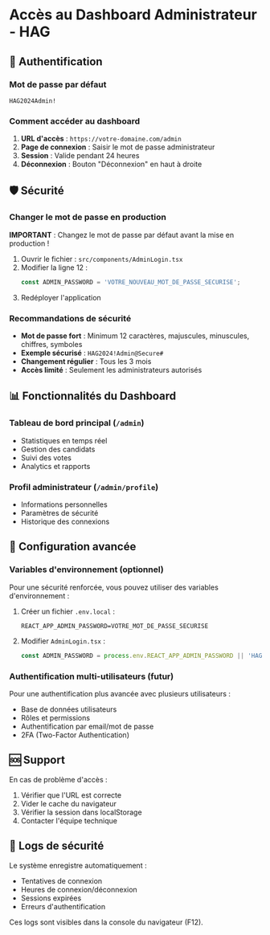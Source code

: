 # Accès au Dashboard Administrateur - HAG

## 🔐 Authentification

### Mot de passe par défaut
```
HAG2024Admin!
```

### Comment accéder au dashboard

1. **URL d'accès** : `https://votre-domaine.com/admin`
2. **Page de connexion** : Saisir le mot de passe administrateur
3. **Session** : Valide pendant 24 heures
4. **Déconnexion** : Bouton "Déconnexion" en haut à droite

## 🛡️ Sécurité

### Changer le mot de passe en production

**IMPORTANT** : Changez le mot de passe par défaut avant la mise en production !

1. Ouvrir le fichier : `src/components/AdminLogin.tsx`
2. Modifier la ligne 12 :
   ```typescript
   const ADMIN_PASSWORD = 'VOTRE_NOUVEAU_MOT_DE_PASSE_SECURISE';
   ```
3. Redéployer l'application

### Recommandations de sécurité

- **Mot de passe fort** : Minimum 12 caractères, majuscules, minuscules, chiffres, symboles
- **Exemple sécurisé** : `HAG2024!Admin@Secure#`
- **Changement régulier** : Tous les 3 mois
- **Accès limité** : Seulement les administrateurs autorisés

## 📊 Fonctionnalités du Dashboard

### Tableau de bord principal (`/admin`)
- Statistiques en temps réel
- Gestion des candidats
- Suivi des votes
- Analytics et rapports

### Profil administrateur (`/admin/profile`)
- Informations personnelles
- Paramètres de sécurité
- Historique des connexions

## 🔧 Configuration avancée

### Variables d'environnement (optionnel)
Pour une sécurité renforcée, vous pouvez utiliser des variables d'environnement :

1. Créer un fichier `.env.local` :
   ```
   REACT_APP_ADMIN_PASSWORD=VOTRE_MOT_DE_PASSE_SECURISE
   ```

2. Modifier `AdminLogin.tsx` :
   ```typescript
   const ADMIN_PASSWORD = process.env.REACT_APP_ADMIN_PASSWORD || 'HAG2024Admin!';
   ```

### Authentification multi-utilisateurs (futur)
Pour une authentification plus avancée avec plusieurs utilisateurs :
- Base de données utilisateurs
- Rôles et permissions
- Authentification par email/mot de passe
- 2FA (Two-Factor Authentication)

## 🆘 Support

En cas de problème d'accès :
1. Vérifier que l'URL est correcte
2. Vider le cache du navigateur
3. Vérifier la session dans localStorage
4. Contacter l'équipe technique

## 📝 Logs de sécurité

Le système enregistre automatiquement :
- Tentatives de connexion
- Heures de connexion/déconnexion
- Sessions expirées
- Erreurs d'authentification

Ces logs sont visibles dans la console du navigateur (F12).
